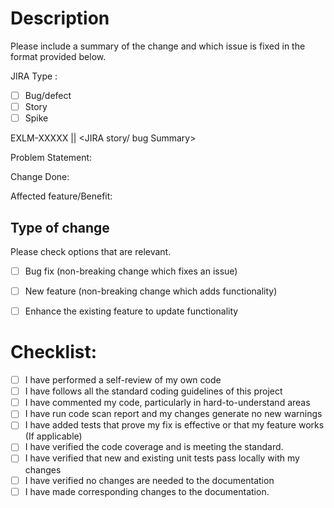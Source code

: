 # Description

Please include a summary of the change and which issue is fixed in the format provided below.

JIRA Type :  
- [ ] Bug/defect
- [ ] Story
- [ ] Spike

EXLM-XXXXX || <JIRA story/ bug Summary>

Problem Statement: 

Change Done: 

Affected feature/Benefit: 

## Type of change

Please check options that are relevant.

- [ ] Bug fix (non-breaking change which fixes an issue)
- [ ] New feature (non-breaking change which adds functionality)
- [ ] Enhance the existing feature to update functionality


# Checklist:

- [ ] I have performed a self-review of my own code
- [ ] I have follows all the standard coding guidelines of this project
- [ ] I have commented my code, particularly in hard-to-understand areas
- [ ] I have run code scan report and my changes generate no new warnings
- [ ] I have added tests that prove my fix is effective or that my feature works (If applicable)
- [ ] I have verified the code coverage and is meeting the standard.
- [ ] I have verified that new and existing unit tests pass locally with my changes
- [ ] I have verified no changes are needed to the documentation
- [ ] I have made corresponding changes to the documentation.
